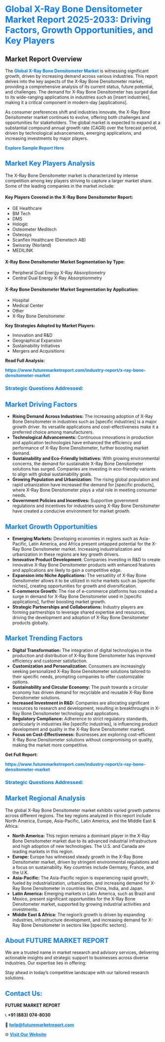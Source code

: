 <h1 style="color: #007BFF;">Global X-Ray Bone Densitometer Market Report 2025-2033: Driving Factors, Growth Opportunities, and Key Players</h1>

<section id="overview">
<h2>Market Report Overview</h2>
<p>The <a href="https://www.futuremarketreport.com/industry-report/x-ray-bone-densitometer-market" style="color: #007BFF; text-decoration: none;"><strong>Global X-Ray Bone Densitometer Market</strong></a> is witnessing significant growth, driven by increasing demand across various industries. This report delves into the key aspects of the X-Ray Bone Densitometer market, providing a comprehensive analysis of its current status, future potential, and challenges. The demand for X-Ray Bone Densitometer has surged due to its wide-ranging applications in industries such as [insert industries], making it a critical component in modern-day [applications].</p>
<p>As consumer preferences shift and industries innovate, the X-Ray Bone Densitometer market continues to evolve, offering both challenges and opportunities for stakeholders. The global market is expected to expand at a substantial compound annual growth rate (CAGR) over the forecast period, driven by technological advancements, emerging applications, and increasing investments by major players.</p>
</section>

<section id="overview">
<p><a href="https://www.futuremarketreport.com/request-sample/reportId=125265" style="color: #007BFF; text-decoration: none;"><strong>Explore Sample Report Here</strong></a></p>
</section>

<section id="key-players">
<h2 style="color: #007BFF;">Market Key Players Analysis</h2>
<p>The X-Ray Bone Densitometer market is characterized by intense competition among key players striving to capture a larger market share. Some of the leading companies in the market include:</p>
<h4>Key Players Covered in the X-Ray Bone Densitometer Report:</h4>
<ul><li>GE Healthcare</li><li>BM Tech</li><li>DMS</li><li>Hologic</li><li>Osteometer Meditech</li><li>Osteosys</li><li>Scanflex Healthcare (Demetech AB)</li><li>Swissray (Norland)</li><li>MEDILINK</li></ul>
<h4>X-Ray Bone Densitometer Market Segmentation by Type:</h4>
<ul><li>Peripheral Dual Energy X-Ray Absorptiometry</li><li>Central Dual Energy X-Ray Absorptionmetry</li></ul>

<h4>X-Ray Bone Densitometer Market Segmentation by Application:</h4>
<ul><li>Hospital</li><li>Medical Center</li><li>Other</li><li>X-Ray Bone Densitometer</li></ul>
<p><strong>Key Strategies Adopted by Market Players:</strong></p>
<ul>
<li>Innovation and R&D</li>
<li>Geographical Expansion</li>
<li>Sustainability Initiatives</li>
<li>Mergers and Acquisitions</li>
</ul>
</section>

<section>
<p><strong>Read Full Analysis: </strong></p><a href="https://www.futuremarketreport.com/industry-report/x-ray-bone-densitometer-market" style="color: #007BFF; text-decoration: none;"><strong>https://www.futuremarketreport.com/industry-report/x-ray-bone-densitometer-market</strong></a>
<h3 style="color: #007BFF;">Strategic Questions Addressed:</h3>
</section>

<section id="driving-factors">
<h2 style="color: #007BFF;">Market Driving Factors</h2>
<ul>
<li><strong>Rising Demand Across Industries:</strong> The increasing adoption of X-Ray Bone Densitometer in industries such as [specific industries] is a major growth driver. Its versatile applications and cost-effectiveness make it a preferred choice among manufacturers.</li>
<li><strong>Technological Advancements:</strong> Continuous innovations in production and application technologies have enhanced the efficiency and performance of X-Ray Bone Densitometer, further boosting market demand.</li>
<li><strong>Sustainability and Eco-Friendly Initiatives:</strong> With growing environmental concerns, the demand for sustainable X-Ray Bone Densitometer solutions has surged. Companies are investing in eco-friendly variants to align with global sustainability goals.</li>
<li><strong>Growing Population and Urbanization:</strong> The rising global population and rapid urbanization have increased the demand for [specific products], where X-Ray Bone Densitometer plays a vital role in meeting consumer needs.</li>
<li><strong>Government Policies and Incentives:</strong> Supportive government regulations and incentives for industries using X-Ray Bone Densitometer have created a conducive environment for market growth.</li>
</ul>
</section>

<section id="growth-opportunities">
<h2 style="color: #007BFF;">Market Growth Opportunities</h2>
<ul>
<li><strong>Emerging Markets:</strong> Developing economies in regions such as Asia-Pacific, Latin America, and Africa present untapped potential for the X-Ray Bone Densitometer market. Increasing industrialization and urbanization in these regions are key growth drivers.</li>
<li><strong>Innovative Product Development:</strong> Companies investing in R&D to create innovative X-Ray Bone Densitometer products with enhanced features and applications are likely to gain a competitive edge.</li>
<li><strong>Expansion into Niche Applications:</strong> The versatility of X-Ray Bone Densitometer allows it to be utilized in niche markets such as [specific niches], creating opportunities for growth and diversification.</li>
<li><strong>E-commerce Growth:</strong> The rise of e-commerce platforms has created a surge in demand for X-Ray Bone Densitometer used in [specific applications], further boosting market growth.</li>
<li><strong>Strategic Partnerships and Collaborations:</strong> Industry players are forming partnerships to leverage shared expertise and resources, driving the development and adoption of X-Ray Bone Densitometer products globally.</li>
</ul>
</section>

<section id="trending-factors">
<h2 style="color: #007BFF;">Market Trending Factors</h2>
<ul>
<li><strong>Digital Transformation:</strong> The integration of digital technologies in the production and distribution of X-Ray Bone Densitometer has improved efficiency and customer satisfaction.</li>
<li><strong>Customization and Personalization:</strong> Consumers are increasingly seeking personalized X-Ray Bone Densitometer solutions tailored to their specific needs, prompting companies to offer customizable options.</li>
<li><strong>Sustainability and Circular Economy:</strong> The push towards a circular economy has driven demand for recyclable and reusable X-Ray Bone Densitometer solutions.</li>
<li><strong>Increased Investment in R&D:</strong> Companies are allocating significant resources to research and development, resulting in breakthroughs in X-Ray Bone Densitometer technology and applications.</li>
<li><strong>Regulatory Compliance:</strong> Adherence to strict regulatory standards, particularly in industries like [specific industries], is influencing product development and quality in the X-Ray Bone Densitometer market.</li>
<li><strong>Focus on Cost-Effectiveness:</strong> Businesses are exploring cost-efficient X-Ray Bone Densitometer solutions without compromising on quality, making the market more competitive.</li>
</ul>
</section>

<section>
<p><strong>Get Full Report: </strong></p><a href="https://www.futuremarketreport.com/industry-report/x-ray-bone-densitometer-market" style="color: #007BFF; text-decoration: none;"><strong>https://www.futuremarketreport.com/industry-report/x-ray-bone-densitometer-market</strong></a>
<h3 style="color: #007BFF;">Strategic Questions Addressed:</h3>
</section>


<section id="regional-analysis">
<h2 style="color: #007BFF;">Market Regional Analysis</h2>
<p>The global X-Ray Bone Densitometer market exhibits varied growth patterns across different regions. The key regions analyzed in this report include North America, Europe, Asia-Pacific, Latin America, and the Middle East & Africa:</p>
<ul>
<li><strong>North America:</strong> This region remains a dominant player in the X-Ray Bone Densitometer market due to its advanced industrial infrastructure and high adoption of new technologies. The U.S. and Canada are leading markets in this region.</li>
<li><strong>Europe:</strong> Europe has witnessed steady growth in the X-Ray Bone Densitometer market, driven by stringent environmental regulations and a focus on sustainability. Key countries include Germany, France, and the U.K.</li>
<li><strong>Asia-Pacific:</strong> The Asia-Pacific region is experiencing rapid growth, fueled by industrialization, urbanization, and increasing demand for X-Ray Bone Densitometer in countries like China, India, and Japan.</li>
<li><strong>Latin America:</strong> Emerging markets in Latin America, such as Brazil and Mexico, present significant opportunities for the X-Ray Bone Densitometer market, supported by growing industrial activities and investments.</li>
<li><strong>Middle East & Africa:</strong> The region’s growth is driven by expanding industries, infrastructure development, and increasing demand for X-Ray Bone Densitometer in sectors like [specific sectors].</li>
</ul>
</section>

<footer>
<h2 style="color: #007BFF;">About FUTURE MARKET REPORT</h2>
<p>We are a trusted name in market research and advisory services, delivering actionable insights and strategic support to businesses across diverse industries. Our expertise lies in offering:</p>

<p>Stay ahead in today’s competitive landscape with our tailored research solutions.</p>

<h2 style="color: #007BFF;">Contact Us:</h2>
<p><strong>FUTURE MARKET REPORT</strong></p>
<p>📞 <strong>+91 (883) 074-8030</strong></p>
<p>📧 <strong><a href="mailto:help@futuremarketreport.com" style="color: #007BFF;">help@futuremarketreport.com</a></strong></p>
<p>🌐 <strong><a href="https://www.futuremarketreport.com/" style="color: #007BFF;">Visit Our Website</a></strong></p>
</footer>